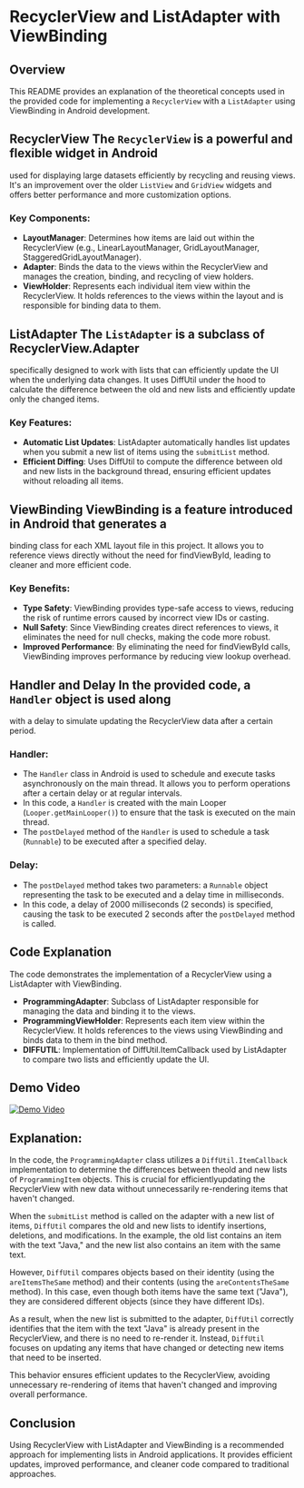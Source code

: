 # RecyclerView and ListAdapter with ViewBinding

## Overview
This README provides an explanation of the theoretical concepts used in the
provided code for implementing a `RecyclerView` with a `ListAdapter` using
ViewBinding in Android development.

## RecyclerView The `RecyclerView` is a powerful and flexible widget in Android
used for displaying large datasets efficiently by recycling and reusing views.
It's an improvement over the older `ListView` and `GridView` widgets and offers
better performance and more customization options.

### Key Components:
- **LayoutManager**: Determines how items are laid out within the RecyclerView
  (e.g., LinearLayoutManager, GridLayoutManager, StaggeredGridLayoutManager).
- **Adapter**: Binds the data to the views within the RecyclerView and manages
  the creation, binding, and recycling of view holders.
- **ViewHolder**: Represents each individual item view within the RecyclerView.
  It holds references to the views within the layout and is responsible for
  binding data to them.

## ListAdapter The `ListAdapter` is a subclass of RecyclerView.Adapter
specifically designed to work with lists that can efficiently update the UI
when the underlying data changes. It uses DiffUtil under the hood to calculate
the difference between the old and new lists and efficiently update only the
changed items.

### Key Features:
- **Automatic List Updates**: ListAdapter automatically handles list updates
  when you submit a new list of items using the `submitList` method.
- **Efficient Diffing**: Uses DiffUtil to compute the difference between old
  and new lists in the background thread, ensuring efficient updates without
  reloading all items.

## ViewBinding ViewBinding is a feature introduced in Android that generates a
binding class for each XML layout file in this project. It allows you to
reference views directly without the need for findViewById, leading to cleaner
and more efficient code.

### Key Benefits:
- **Type Safety**: ViewBinding provides type-safe access to views, reducing the
  risk of runtime errors caused by incorrect view IDs or casting.
- **Null Safety**: Since ViewBinding creates direct references to views, it
  eliminates the need for null checks, making the code more robust.
- **Improved Performance**: By eliminating the need for findViewById calls,
  ViewBinding improves performance by reducing view lookup overhead.

## Handler and Delay In the provided code, a `Handler` object is used along
with a delay to simulate updating the RecyclerView data after a certain period.

### Handler:
- The `Handler` class in Android is used to schedule and execute tasks
  asynchronously on the main thread. It allows you to perform operations after
  a certain delay or at regular intervals.
- In this code, a `Handler` is created with the main Looper
  (`Looper.getMainLooper()`) to ensure that the task is executed on the main
  thread.
- The `postDelayed` method of the `Handler` is used to schedule a task
  (`Runnable`) to be executed after a specified delay.

### Delay:
- The `postDelayed` method takes two parameters: a `Runnable` object
  representing the task to be executed and a delay time in milliseconds.
- In this code, a delay of 2000 milliseconds (2 seconds) is specified, causing
  the task to be executed 2 seconds after the `postDelayed` method is called.

## Code Explanation 
The code demonstrates the implementation of a RecyclerView using a ListAdapter with ViewBinding.

- **ProgrammingAdapter**: Subclass of ListAdapter responsible for managing the
  data and binding it to the views.
- **ProgrammingViewHolder**: Represents each item view within the RecyclerView.
  It holds references to the views using ViewBinding and binds data to them in
  the bind method.
- **DIFFUTIL**: Implementation of DiffUtil.ItemCallback used by ListAdapter to
  compare two lists and efficiently update the UI.

## Demo Video

[![Demo Video](https://gdurl.com/https://drive.google.com/file/d/16tBADVGeNgm2_hrZKiK6atimv_1ttF_2/view?usp=drive_link)](https://gdurl.com/https://drive.google.com/file/d/16uqsiU6fUCYS27f86ynLTHPIQw6bibHW/view?usp=drive_link)

## Explanation: 

In the code, the `ProgrammingAdapter` class utilizes a `DiffUtil.ItemCallback` implementation 
to determine the differences between theold and new lists of `ProgrammingItem` objects. This is crucial 
for efficientlyupdating the RecyclerView with new data without unnecessarily re-rendering items that haven't changed.

When the `submitList` method is called on the adapter with a new list of items,
`DiffUtil` compares the old and new lists to identify insertions, deletions,
and modifications. In the example, the old list contains an item with the text
"Java," and the new list also contains an item with the same text.

However, `DiffUtil` compares objects based on their identity (using the
`areItemsTheSame` method) and their contents (using the `areContentsTheSame`
method). In this case, even though both items have the same text ("Java"), they
are considered different objects (since they have different IDs).

As a result, when the new list is submitted to the adapter, `DiffUtil`
correctly identifies that the item with the text "Java" is already present in
the RecyclerView, and there is no need to re-render it. Instead, `DiffUtil`
focuses on updating any items that have changed or detecting new items that
need to be inserted.

This behavior ensures efficient updates to the RecyclerView, avoiding unnecessary re-rendering of items that 
haven't changed and improving overall performance.

## Conclusion
Using RecyclerView with ListAdapter and ViewBinding is a recommended approach for implementing lists in 
Android applications. It provides efficient updates, improved performance, and cleaner code compared to 
traditional approaches.
